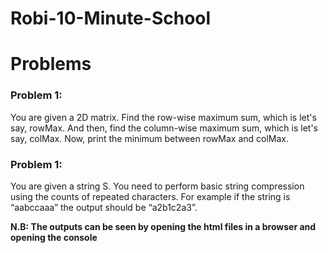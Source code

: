 # Robi-10-Minute-School
<h1>Problems</h1> 

<h3>Problem 1:</h3>
<p>You are given a 2D matrix. Find the row-wise maximum sum, which is let's say, rowMax. And then, find the column-wise maximum sum, which is let's say, colMax. Now, print the minimum between rowMax and colMax.</p>

<h3>Problem 1:</h3>
<p>You are given a string S. You need to perform basic string compression using the counts of repeated characters. For example if the string is “aabccaaa” the output should be “a2b1c2a3”.</p>

<strong>N.B: The outputs can be seen by opening the html files in a browser and opening the console</strong>
